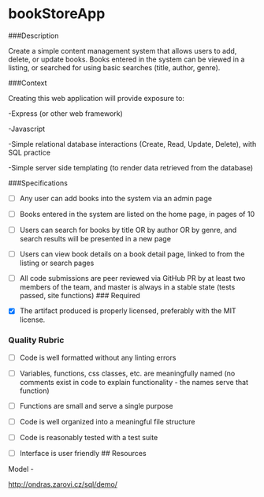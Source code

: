 # bookStoreApp

###Description

Create a simple content management system that allows users to add, delete, or update books. Books entered in the system can be viewed in a listing, or searched for using basic searches (title, author, genre).

###Context

Creating this web application will provide exposure to:

-Express (or other web framework)

-Javascript

-Simple relational database interactions (Create, Read, Update, Delete), with SQL practice

-Simple server side templating (to render data retrieved from the database)

###Specifications

-[ ] Any user can add books into the system via an admin page

-[ ] Books entered in the system are listed on the home page, in pages of 10

-[ ] Users can search for books by title OR by author OR by genre, and search results will be presented in a new page

-[ ] Users can view book details on a book detail page, linked to from the listing or search pages

-[ ] All code submissions are peer reviewed via GitHub PR by at least two members of the team, and master is always in a stable state (tests passed, site functions) ### Required

-[X] The artifact produced is properly licensed, preferably with the MIT license. 

### Quality Rubric

-[ ] Code is well formatted without any linting errors

-[ ] Variables, functions, css classes, etc. are meaningfully named (no comments exist in code to explain functionality - the names serve that function)

-[ ] Functions are small and serve a single purpose

-[ ] Code is well organized into a meaningful file structure

-[ ] Code is reasonably tested with a test suite

-[ ] Interface is user friendly ## Resources


Model -

http://ondras.zarovi.cz/sql/demo/
